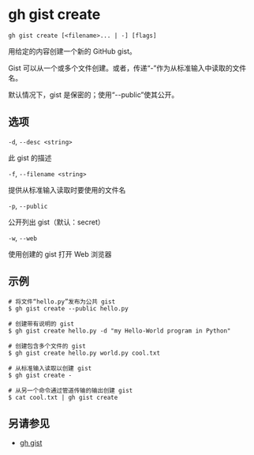 # gh gist create

```
gh gist create [<filename>... | -] [flags]
```

用给定的内容创建一个新的 GitHub gist。

Gist 可以从一个或多个文件创建。或者，传递“-”作为从标准输入中读取的文件名。

默认情况下，gist 是保密的；使用“--public”使其公开。

## 选项

`-d`, `--desc <string>`

此 gist 的描述

`-f`, `--filename <string>`

提供从标准输入读取时要使用的文件名

`-p`, `--public`

公开列出 gist（默认：secret）

`-w`, `--web`

使用创建的 gist 打开 Web 浏览器

## 示例

```
# 将文件“hello.py”发布为公共 gist
$ gh gist create --public hello.py

# 创建带有说明的 gist
$ gh gist create hello.py -d "my Hello-World program in Python"

# 创建包含多个文件的 gist
$ gh gist create hello.py world.py cool.txt

# 从标准输入读取以创建 gist
$ gh gist create -

# 从另一个命令通过管道传输的输出创建 gist
$ cat cool.txt | gh gist create
```

## 另请参见

- [gh gist](/gh_gist)